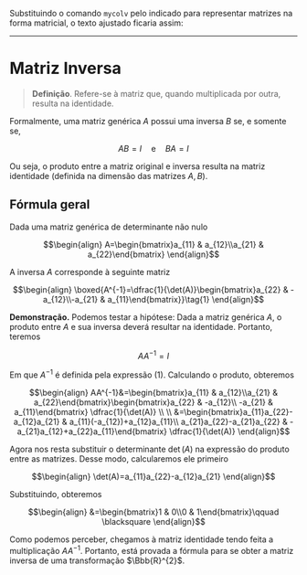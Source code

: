 Substituindo o comando `mycolv` pelo indicado para representar matrizes na forma matricial, o texto ajustado ficaria assim:

---

# Matriz Inversa

> **Definição**. Refere-se à matriz que, quando multiplicada por outra, resulta na identidade.

Formalmente, uma matriz genérica $A$ possui uma inversa $B$ se, e somente se,

```math
AB=I\quad \text{e}\quad BA=I
```

Ou seja, o produto entre a matriz original e inversa resulta na matriz identidade (definida na dimensão das matrizes $A,B$).

## Fórmula geral

Dada uma matriz genérica de determinante não nulo

```math
\begin{align}
A=\begin{bmatrix}a_{11} & a_{12}\\a_{21} & a_{22}\end{bmatrix}
\end{align}
```

A inversa $A$ corresponde à seguinte matriz

```math
\begin{align}
\boxed{A^{-1}=\dfrac{1}{\det(A)}\begin{bmatrix}a_{22} & -a_{12}\\-a_{21} & a_{11}\end{bmatrix}}\tag{1}
\end{align}
```

$\textbf{Demonstração.}$ Podemos testar a hipótese: Dada a matriz genérica $A$, o produto entre $A$ e sua inversa deverá resultar na identidade. Portanto, teremos

```math
AA^{-1}=I
```

Em que $A^{-1}$ é definida pela expressão $(1)$. Calculando o produto, obteremos

```math
\begin{align}
AA^{-1}&=\begin{bmatrix}a_{11} & a_{12}\\a_{21} & a_{22}\end{bmatrix}\begin{bmatrix}a_{22} & -a_{12}\\ -a_{21} & a_{11}\end{bmatrix} \dfrac{1}{\det(A)} \\ \\
&=\begin{bmatrix}a_{11}a_{22}-a_{12}a_{21} & a_{11}(-a_{12})+a_{12}a_{11}\\ a_{21}a_{22}-a_{21}a_{22} & -a_{21}a_{12}+a_{22}a_{11}\end{bmatrix} \dfrac{1}{\det(A)}
\end{align}
```

Agora nos resta substituir o determinante $\det(A)$ na expressão do produto entre as matrizes. Desse modo, calcularemos ele primeiro

```math
\begin{align}
\det(A)=a_{11}a_{22}-a_{12}a_{21}
\end{align}
```

Substituindo, obteremos

```math
\begin{align}
&=\begin{bmatrix}1 & 0\\0 & 1\end{bmatrix}\qquad \blacksquare 
\end{align}
```

Como podemos perceber, chegamos à matriz identidade tendo feita a multiplicação $AA^{-1}$. Portanto, está provada a fórmula para se obter a matriz inversa de uma transformação $\Bbb{R}^{2}$.
